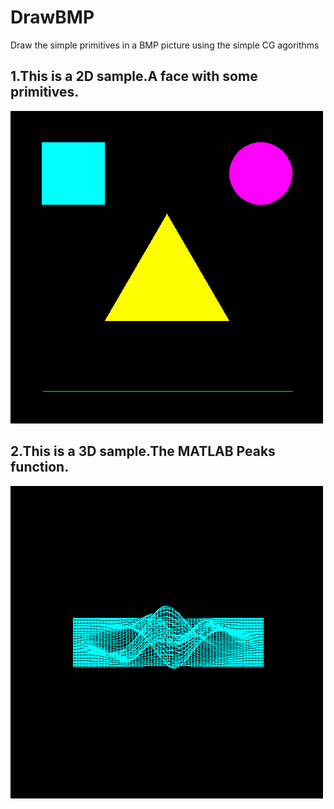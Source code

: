 # DrawBMP
Draw the simple primitives in a BMP picture using the simple CG agorithms 
## 1.This is a 2D sample.A face with some primitives.
![image](test.bmp)
## 2.This is a 3D sample.The MATLAB Peaks function.
![image](Peaks.gif)
